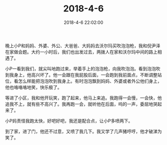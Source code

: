 ﻿---
title: "2018-4-6"
date: 2018-4-6 22:02:00
tags: 文字
categories: 爸爸
---
晚上小P和妈妈、外婆、外公、大爸爸、大妈妈去沃尔玛买吹泡泡枪，我和倪尹泽在家做会题。大约一小时后，我们也出发过去，两拨人在家和沃尔玛中间的路上相遇了。

小P一看到我们，就尖叫地跑过来，举着手上的泡泡枪，向我吹泡泡。看到泡泡吹到我身上，他高兴坏了。他一会跟在我屁股后面，一会跑到我前面点，不断调整站位，看怎么样能把泡泡吹到我身上。有时泡泡飘到妈妈、外婆或者外公他们身上，他也咯咯咯地笑，快乐极了。

等进了小区，我和他开玩笑，跑了起来，他马上来追。我跑得一会慢，一会快，他追我不上，就有些不高兴了。我再跑一会，就听他在后面，呜的一声，委屈地哭起来了。

小P妈责怪我跑太快，好吧好吧，我还是配合点，让小P多喷两下。

到了家，进了门，他还不过意，又喷了我几下。我又学了几声猪哼哼，他才破涕为笑了。